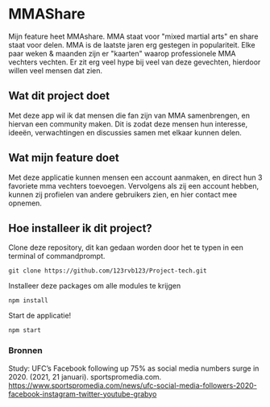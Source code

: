 # MMAShare
Mijn feature heet MMAshare. MMA staat voor "mixed martial arts" en share staat voor delen. MMA is de laatste jaren erg gestegen in populariteit. Elke paar weken & maanden zijn er "kaarten" waarop professionele MMA vechters vechten. Er zit erg veel hype bij veel van deze gevechten, hierdoor willen veel mensen dat zien. 


## Wat dit project doet
Met deze app wil ik dat mensen die fan zijn van MMA samenbrengen, en hiervan een community maken. Dit is zodat deze mensen hun interesse, ideeën, verwachtingen en discussies samen met elkaar kunnen delen. 

## Wat mijn feature doet
Met deze applicatie kunnen mensen een account aanmaken, en direct hun 3 favoriete mma vechters toevoegen. Vervolgens als zij een account hebben, kunnen zij profielen van andere gebruikers zien, en hier contact mee opnemen. 

## Hoe installeer ik dit project?
Clone deze repository, dit kan gedaan worden door het te typen in een terminal of commandprompt.
```
git clone https://github.com/123rvb123/Project-tech.git
```

Installeer deze packages om alle modules te krijgen
```
npm install
```

Start de applicatie!
```
npm start
```







### Bronnen
Study: UFC’s Facebook following up 75% as social media numbers surge in 2020. (2021, 21 januari). sportspromedia.com. https://www.sportspromedia.com/news/ufc-social-media-followers-2020-facebook-instagram-twitter-youtube-grabyo

